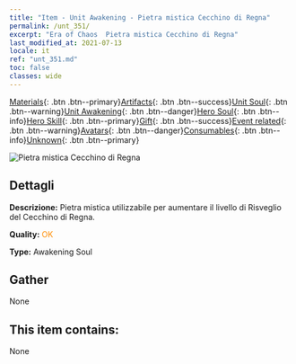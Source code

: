```yaml
---
title: "Item - Unit Awakening - Pietra mistica Cecchino di Regna"
permalink: /unt_351/
excerpt: "Era of Chaos  Pietra mistica Cecchino di Regna"
last_modified_at: 2021-07-13
locale: it
ref: "unt_351.md"
toc: false
classes: wide
---
```

 [Materials](/ItemsIT/){: .btn .btn--primary}[Artifacts](/ItemsIT/Artifacts/){: .btn .btn--success}[Unit Soul](/ItemsIT/UnitSoul/){: .btn .btn--warning}[Unit Awakening](/ItemsIT/UnitAwakening/){: .btn .btn--danger}[Hero Soul](/ItemsIT/HeroSoul/){: .btn .btn--info}[Hero Skill](/ItemsIT/HeroSkill/){: .btn .btn--primary}[Gift](/ItemsIT/Gift/){: .btn .btn--success}[Event related](/ItemsIT/Events/){: .btn .btn--warning}[Avatars](/ItemsIT/Avatars/){: .btn .btn--danger}[Consumables](/ItemsIT/Consumables/){: .btn .btn--info}[Unknown](/ItemsIT/Unknown/){: .btn .btn--primary}

 ![Pietra mistica Cecchino di Regna](/images/u/tia_baozang.jpg)

## Dettagli
 **Descrizione:** Pietra mistica utilizzabile per aumentare il livello di Risveglio del Cecchino di Regna.

 **Quality:** <span style="color: #FF8C00">OK</span>

 **Type:** Awakening Soul

## Gather

  None

## This item contains:

  None

